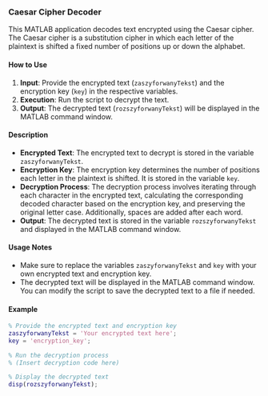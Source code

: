 ### Caesar Cipher Decoder

This MATLAB application decodes text encrypted using the Caesar cipher. The Caesar cipher is a substitution cipher in which each letter of the plaintext is shifted a fixed number of positions up or down the alphabet.

#### How to Use

1. **Input**: Provide the encrypted text (`zaszyforwanyTekst`) and the encryption key (`key`) in the respective variables.
2. **Execution**: Run the script to decrypt the text.
3. **Output**: The decrypted text (`rozszyforwanyTekst`) will be displayed in the MATLAB command window.

#### Description

- **Encrypted Text**: The encrypted text to decrypt is stored in the variable `zaszyforwanyTekst`.
- **Encryption Key**: The encryption key determines the number of positions each letter in the plaintext is shifted. It is stored in the variable `key`.
- **Decryption Process**: The decryption process involves iterating through each character in the encrypted text, calculating the corresponding decoded character based on the encryption key, and preserving the original letter case. Additionally, spaces are added after each word.
- **Output**: The decrypted text is stored in the variable `rozszyforwanyTekst` and displayed in the MATLAB command window.

#### Usage Notes

- Make sure to replace the variables `zaszyforwanyTekst` and `key` with your own encrypted text and encryption key.
- The decrypted text will be displayed in the MATLAB command window. You can modify the script to save the decrypted text to a file if needed.

#### Example

```matlab
% Provide the encrypted text and encryption key
zaszyforwanyTekst = 'Your encrypted text here';
key = 'encryption_key';

% Run the decryption process
% (Insert decryption code here)

% Display the decrypted text
disp(rozszyforwanyTekst);
